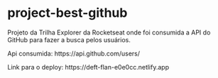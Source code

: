 # project-best-github

<p>Projeto da Trilha Explorer da Rocketseat onde foi consumida a API do GitHub para fazer a busca pelos usuários.</p>
<p> Api consumida: https://api.github.com/users/</p>

<p>Link para o deploy: https://deft-flan-e0e0cc.netlify.app</p>
